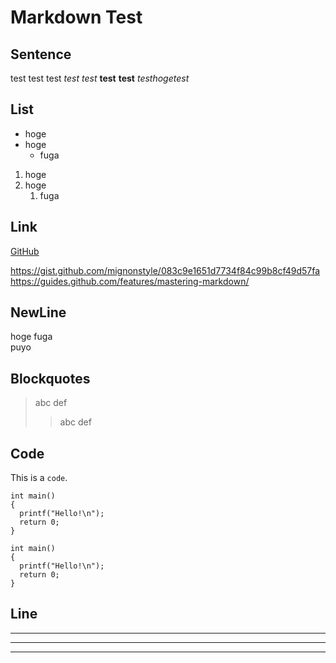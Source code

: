 # Markdown Test

##  Sentence
test
test
test
*test*
_test_
**test**
__test__
_test*hoge*test_

##  List
* hoge
* hoge
  * fuga

1. hoge
1. hoge
   1. fuga

##  Link
[GitHub](http://github.com)

https://gist.github.com/mignonstyle/083c9e1651d7734f84c99b8cf49d57fa
https://guides.github.com/features/mastering-markdown/

##  NewLine
hoge
fuga  
puyo

##  Blockquotes
> abc
> def
>> abc
>> def

##  Code
This is a `code`.

```
int main()
{
  printf("Hello!\n");
  return 0;
}
```
    int main()
    {
      printf("Hello!\n");
      return 0;
    }

##  Line

---
***
___
